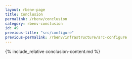```yaml
---
layout: rbenv-page
title: Conclusion
permalink: /rbenv/conclusion
category: rbenv-conclusion
id: 49
previous-title: "src/configure"
previous-permalink: /rbenv/infrastructure/src-configure
---
```


{% include_relative conclusion-content.md %}
